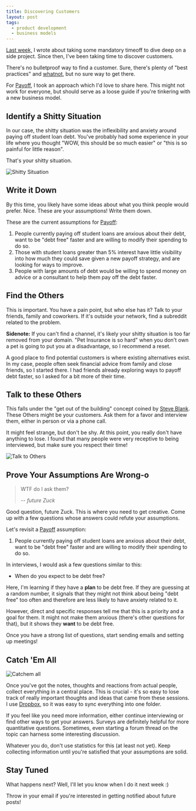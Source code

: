 ```yaml
---
title: Discovering Customers
layout: post
tags:
  - product development
  - business models
---
```


[Last week,](2017/07/mandatory-timeoff.html) I wrote about taking some mandatory timeoff to dive deep on a side project. Since then, I've been taking time to discover customers.

There's no bulletproof way to find a customer. Sure, there's plenty of "best practices" and [whatnot](https://www.entrepreneur.com/article/219582), but no sure way to get there.

For [Payoff](https://github.com/bomatson/payoff), I took an approach which I'd love to share here. This might not work for everyone, but should serve as a loose guide if you're tinkering with a new business model.

## Identify a Shitty Situation

In our case, the shitty situation was the inflexibility and anxiety around paying off student loan debt. You've probably had some experience in your life where you thought "WOW, this should be so much easier" or "this is so painful for little reason".

That's your shitty situation.

![Shitty Situation](https://s3.amazonaws.com/lowres.cartoonstock.com/military-chef-cook-hot_oil-sieges-siege_war-wmi110816_low.jpg)

## Write it Down

By this time, you likely have some ideas about what you think people would prefer. Nice. These are your assumptions! Write them down.

These are the current assumptions for [Payoff](https://github.com/bomatson/payoff):

1. People currently paying off student loans are anxious about their debt, want to be "debt free" faster and are willing to modify their spending to do so.
1. Those with student loans greater than 5% interest have little visibility into how much they could save given a new payoff strategy, and are looking for ways to improve.
1. People with large amounts of debt would be willing to spend money on advice or a consultant to help them pay off the debt faster.

## Find the Others

This is important. You have a pain point, but who else has it? Talk to your friends, family and coworkers. If it's outside your network, find a subreddit related to the problem.

**Sidenote:** If you can't find a channel, it's likely your shitty situation is too far removed from your domain. "Pet Insurance is so hard" when you don't own a pet is going to put you at a disadvantage, so I recommend a reset.

A good place to find potential customers is where existing alternatives exist. In my case, people often seek financial advice from family and close friends, so I started there.
I had friends already exploring ways to payoff debt faster, so I asked for a bit more of their time.

## Talk to these Others

This falls under the "get out of the building" concept coined by [Steve Blank](https://steveblank.com/2010/03/11/teaching-entrepreneurship-%E2%80%93-by-getting-out-of-the-building/).
These Others might be your customers. Ask them for a favor and interview them, either in person or via a phone call.

It might feel strange, but don't be shy. At this point, you really don't have anything to lose. I found that many people were very receptive to being interviewed, but make sure you respect their time!

![Talk to Others](https://s3.amazonaws.com/lowres.cartoonstock.com/business-commerce-busy-workloads-hand_free-help-ask_for_help-mfln144_low.jpg)

## Prove Your Assumptions Are Wrong-o

> WTF do I ask them?
> 
> -- _future Zuck_

Good question, future Zuck. This is where you need to get creative. Come up with a few questions whose answers could refute your assumptions.

Let's revisit a [Payoff](https://github.com/bomatson/payoff) assumption:

1. People currently paying off student loans are anxious about their debt, want to be "debt free" faster and are willing to modify their spending to do so.

In interviews, I would ask a few questions similar to this:

- When do you expect to be debt free?

Here, I'm learning if they have a **plan** to be debt free. If they are guessing at a random number, it signals that they might not think about being "debt free" too often and therefore are less likely to have anxiety related to it.

However, direct and specific responses tell me that this is a priority and a goal for them. It might not make them anxious (there's other questions for that), but it shows they **want** to be debt free.

Once you have a strong list of questions, start sending emails and setting up meetings!


## Catch 'Em All

![Catchem all](https://s3.amazonaws.com/lowres.cartoonstock.com/military-refrigerator_magnets-magnets-fridge_magnet-magnetic_pull-magnetic_field-bven72_low.jpg)

Once you've got the notes, thoughts and reactions from actual people, collect everything in a central place. This is crucial - it's so easy to lose track of really important thoughts and ideas that came from these sessions. I use [Dropbox](https://www.dropbox.com/), so it was easy to sync everything into one folder.

If you feel like you need more information, either continue interviewing or find other ways to get your answers.
Surveys are definitely helpful for more quantitative questions. Sometimes, even starting a forum thread on the topic can harness some interesting discussion.

Whatever you do, don't use statistics for this (at least not yet). Keep collecting information until you're satisfied that your assumptions are solid.

## Stay Tuned

What happens next? Well, I'll let you know when I do it next week :)

Throw in your email if you're interested in getting notified about future posts!
